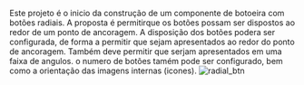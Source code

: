 Este projeto é o inicio da construção de um componente de botoeira com botões radiais.
A proposta é permitirque os botões possam ser dispostos ao redor de um ponto de ancoragem.
A disposição dos botões podera ser configurada, de forma a permitir que sejam apresentados ao redor do ponto de ancoragem.
Também deve permitir que serjam apresentados em uma faixa de angulos.
o numero de botões tamém pode ser configurado, bem como a orientação das imagens internas (icones).
![radial_btn](https://github.com/wagnerlouzada/RadialButtons/assets/2131389/4fa2849f-560b-402e-b0c3-4c7c469b89a4)
